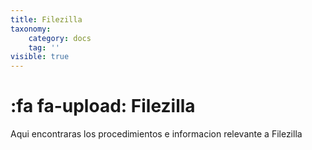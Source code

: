 ```yaml
---
title: Filezilla
taxonomy:
    category: docs
    tag: ''
visible: true
---
```


#  :fa fa-upload: Filezilla

Aqui encontraras los procedimientos  e informacion relevante a Filezilla